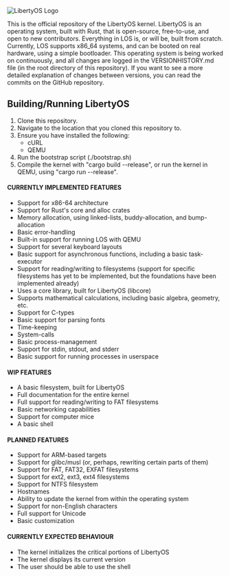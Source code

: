 ![LibertyOS Logo](https://raw.githubusercontent.com/LibertyOS-Development/kernel/main/resources/images/bmp/Logo-Dark.bmp)

This is the official repository of the LibertyOS kernel. LibertyOS is an operating system, built with Rust, that is open-source, free-to-use, and open to new contributors. Everything in LOS is, or will be, built from scratch. Currently, LOS supports x86_64 systems, and can be booted on real hardware, using a simple bootloader. This operating system is being worked on continuously, and all changes are logged in the VERSIONHISTORY.md file (in the root directory of this repository). If you want to see a more detailed explanation of changes between versions, you can read the commits on the GitHub repository.

## Building/Running LibertyOS
1. Clone this repository.
2. Navigate to the location that you cloned this repository to.
3. Ensure you have installed the following:
	- cURL
	- QEMU
4. Run the bootstrap script (./bootstrap.sh)
5. Compile the kernel with "cargo build --release", or run the kernel in QEMU, using "cargo run --release".


#### CURRENTLY IMPLEMENTED FEATURES
 - Support for x86-64 architecture
 - Support for Rust's core and alloc crates
 - Memory allocation, using linked-lists, buddy-allocation, and bump-allocation
 - Basic error-handling
 - Built-in support for running LOS with QEMU
 - Support for several keyboard layouts
 - Basic support for asynchronous functions, including a basic task-executor
 - Support for reading/writing to filesystems (support for specific filesystems has yet to be implemented, but the foundations have been implemented already)
 - Uses a core library, built for LibertyOS (libcore)
 - Supports mathematical calculations, including basic algebra, geometry, etc.
 - Support for C-types
 - Basic support for parsing fonts
 - Time-keeping
 - System-calls
 - Basic process-management
 - Support for stdin, stdout, and stderr
 - Basic support for running processes in userspace


#### WIP FEATURES
 - A basic filesystem, built for LibertyOS
 - Full documentation for the entire kernel
 - Full support for reading/writing to FAT filesystems
 - Basic networking capabilities
 - Support for computer mice
 - A basic shell


#### PLANNED FEATURES
 - Support for ARM-based targets
 - Support for glibc/musl (or, perhaps, rewriting certain parts of them)
 - Support for FAT, FAT32, EXFAT filesystems
 - Support for ext2, ext3, ext4 filesystems
 - Support for NTFS filesystem
 - Hostnames
 - Ability to update the kernel from within the operating system
 - Support for non-English characters
 - Full support for Unicode
 - Basic customization

#### CURRENTLY EXPECTED BEHAVIOUR
 - The kernel initializes the critical portions of LibertyOS
 - The kernel displays its current version
 - The user should be able to use the shell
